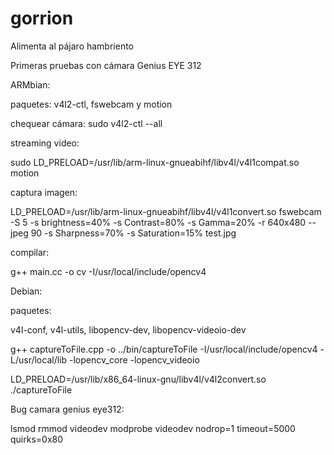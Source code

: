 # gorrion
Alimenta al pájaro hambriento

Primeras pruebas con cámara Genius EYE 312

ARMbian:

paquetes:
v4l2-ctl, fswebcam y motion


chequear cámara:
sudo v4l2-ctl --all

streaming video:


sudo LD_PRELOAD=/usr/lib/arm-linux-gnueabihf/libv4l/v4l1compat.so motion


captura imagen:


LD_PRELOAD=/usr/lib/arm-linux-gnueabihf/libv4l/v4l1convert.so fswebcam  -S 5 -s brightness=40% -s Contrast=80%  -s Gamma=20%  -r 640x480 --jpeg 90 -s Sharpness=70% -s Saturation=15% test.jpg


compilar:

g++ main.cc -o cv -I/usr/local/include/opencv4


Debian:

paquetes: 

v4l-conf, v4l-utils, libopencv-dev, libopencv-videoio-dev

g++ captureToFile.cpp -o ../bin/captureToFile -I/usr/local/include/opencv4 -L/usr/local/lib -lopencv_core -lopencv_videoio

LD_PRELOAD=/usr/lib/x86_64-linux-gnu/libv4l/v4l2convert.so ./captureToFile 


Bug camara genius eye312:

lsmod
rmmod videodev
modprobe videodev nodrop=1 timeout=5000 quirks=0x80
